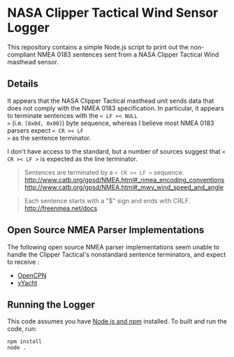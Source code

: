 # NASA Clipper Tactical Wind Sensor Logger

This repository contains a simple Node.js script to print out the non-compliant NMEA 0183 sentences sent from a NASA Clipper Tactical Wind masthead sensor.

## Details

It appears that the NASA Clipper Tactical masthead unit sends data that does not comply with the NMEA 0183 specification. In particular, it appears to terminate sentences with the <code>< LF >< NULL ></code> (i.e. <code>[0x0d, 0x00]</code>) byte sequence, whereas I believe most NMEA 0183 parsers expect <code>< CR >< LF ></code> as the sentence terminator.

I don't have access to the standard, but a number of sources suggest that <code>< CR >< LF ></code> is expected as the line terminator.

> Sentences are terminated by a <code>< CR >< LF ></code> sequence.
http://www.catb.org/gpsd/NMEA.html#_nmea_encoding_conventions
http://www.catb.org/gpsd/NMEA.html#_mwv_wind_speed_and_angle

> Each sentence starts with a "$" sign and ends with CRLF.
http://freenmea.net/docs

## Open Source NMEA Parser Implementations

The following open source NMEA parser implementations seem unable to handle the Clipper Tactical's nonstandard sentence terminators, and expect to receive <code><CR><LF></code>:

 * [OpenCPN](https://github.com/OpenCPN/OpenCPN/blob/5a20bd502cfbe8ab8fc084126b17d90c6ec8df15/src/datastream.cpp#L555)
 * [vYacht](https://github.com/vyacht/stm32/blob/master/vynmea/nmea0183.c#L150-L162)

## Running the Logger

This code assumes you have [Node.js and npm](https://nodejs.org) installed. To built and run the code, run:

    npm install
    node .
